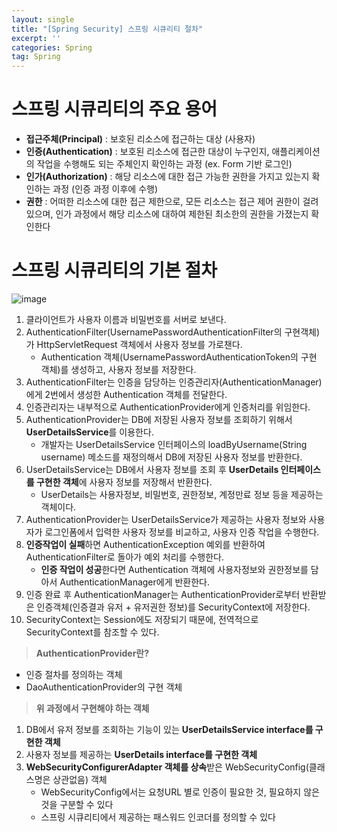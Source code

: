 ```yaml
---
layout: single
title: "[Spring Security] 스프링 시큐리티 절차"
excerpt: ''
categories: Spring
tag: Spring
---
```




# 스프링 시큐리티의 주요 용어
- **접근주체(Principal)** : 보호된 리소스에 접근하는 대상 (사용자)
- **인증(Authentication)** : 보호된 리소스에 접근한 대상이 누구인지, 애플리케이션의 작업을 수행해도 되는 주체인지 확인하는 과정 (ex. Form 기반 로그인)
- **인가(Authorization)** : 해당 리소스에 대한 접근 가능한 권한을 가지고 있는지 확인하는 과정 (인증 과정 이후에 수행)
- **권한** : 어떠한 리소스에 대한 접근 제한으로, 모든 리소스는 접근 제어 권한이 걸려있으며, 인가 과정에서 해당 리소스에 대하여 제한된 최소한의 권한을 가졌는지 확인한다

# 스프링 시큐리티의 기본 절차

![image](https://user-images.githubusercontent.com/87356533/153410586-50aa9268-9633-4015-9ee6-8b8e72fbdbc9.png)


1. 클라이언트가 사용자 이름과 비밀번호를 서버로 보낸다.
2. AuthenticationFilter(UsernamePasswordAuthenticationFilter의 구현객체)가 HttpServletRequest 객체에서 사용자 정보를 가로챈다.
    - Authentication 객체(UsernamePasswordAuthenticationToken의 구현 객체)를 생성하고, 사용자 정보를 저장한다.
3. AuthenticationFilter는 인증을 담당하는 인증관리자(AuthenticationManager)에게 2번에서 생성한 Authentication 객체를 전달한다.
4. 인증관리자는 내부적으로 AuthenticationProvider에게 인증처리를 위임한다.
5. AuthenticationProvider는 DB에 저장된 사용자 정보를 조회하기 위해서 **UserDetailsService**를 이용한다.
    - 개발자는 UserDetailsService 인터페이스의 loadByUsername(String username) 메소드를 재정의해서 DB에 저장된 사용자 정보를 반환한다.
6. UserDetailsService는 DB에서 사용자 정보를 조회 후 **UserDetails 인터페이스를 구현한 객체**에 사용자 정보를 저장해서 반환한다.
    - UserDetails는 사용자정보, 비밀번호, 권한정보, 계정만료 정보 등을 제공하는 객체이다.
7. AuthenticationProvider는 UserDetailsService가 제공하는 사용자 정보와 사용자가 로그인폼에서 입력한 사용자 정보를 비교하고, 사용자 인증 작업을 수행한다.
8. **인증작업이 실패**하면 AuthenticationException 예외를 반환하여 AuthenticationFilter로 돌아가 예외 처리를 수행한다.
    - **인증 작업이 성공**한다면 Authentication 객체에 사용자정보와 권한정보를 담아서 AuthenticationManager에게 반환한다.
9. 인증 완료 후 AuthenticationManager는 AuthenticationProvider로부터 반환받은 인증객체(인증결과 유저 + 유저권한 정보)를 SecurityContext에 저장한다.
10. SecurityContext는 Session에도 저장되기 때문에, 전역적으로 SecurityContext를 참조할 수 있다.

> **AuthenticationProvider란?**

- 인증 절차를 정의하는 객체
- DaoAuthenticationProvider의 구현 객체

> **위 과정에서 구현해야 하는 객체**

1. DB에서 유저 정보를 조회하는 기능이 있는 **UserDetailsService interface를 구현한 객체**
2. 사용자 정보를 제공하는 **UserDetails interface를 구현한 객체**
3. **WebSecurityConfigurerAdapter 객체를 상속**받은 WebSecurityConfig(클래스명은 상관없음) 객체
    - WebSecurityConfig에서는 요청URL 별로 인증이 필요한 것, 필요하지 않은 것을 구분할 수 있다
    - 스프링 시큐리티에서 제공하는 패스워드 인코더를 정의할 수 있다
